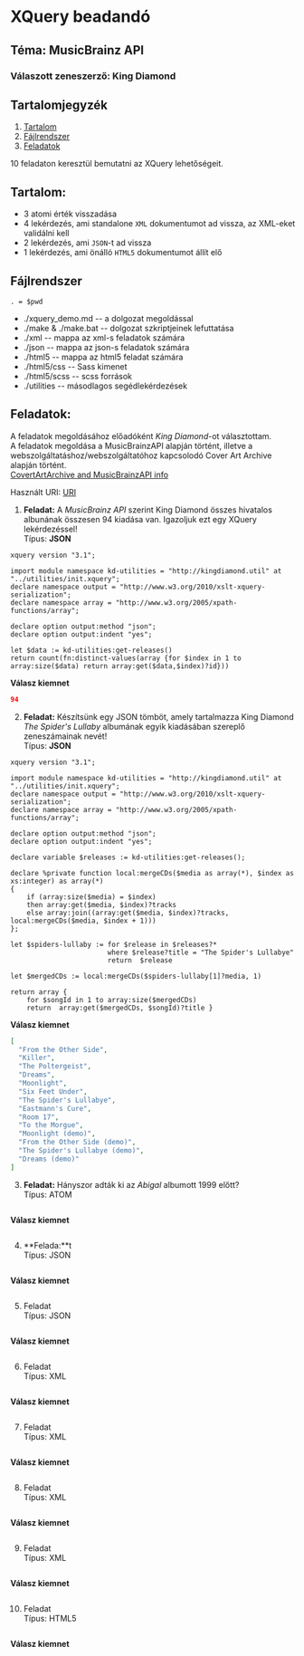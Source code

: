 # XQuery beadandó
## Téma: **MusicBrainz API**
### Válaszott zeneszerző:  **King Diamond**

## Tartalomjegyzék
1. [Tartalom](#tartalom)
2. [Fájlrendszer](#fájlrendszer)
3. [Feladatok](#feladatok)


10 feladaton keresztül bemutatni az XQuery lehetőségeit.  
## Tartalom:   
* 3 atomi érték visszadása
* 4 lekérdezés, ami standalone `XML` dokumentumot ad vissza, az XML-eket validálni kell
* 2 lekérdezés, ami `JSON`-t ad vissza
* 1 lekérdezés, ami önálló `HTML5` dokumentumot állít elő

## Fájlrendszer  
`. = $pwd`   
* ./xquery_demo.md -- a dolgozat megoldással
* ./make & ./make.bat -- dolgozat szkriptjeinek lefuttatása
* ./xml -- mappa az xml-s feladatok számára
* ./json --  mappa az json-s feladatok számára
* ./html5 --  mappa az html5 feladat számára
* ./html5/css -- Sass kimenet
* ./html5/scss -- scss források
* ./utilities -- másodlagos segédlekérdezések


## Feladatok:

A feladatok megoldásához előadóként _King Diamond_-ot választottam.  
A feladatok megoldása a MusicBrainzAPI alapján történt, illetve a webszolgáltatáshoz/webszolgáltatóhoz kapcsolodó Cover Art Archive alapján történt.  
[CovertArtArchive and MusicBrainzAPI info](https://musicbrainz.org/doc/Cover_Art)

Használt URI: [URI](https://musicbrainz.org/ws/2/release/?artist=00565b31-14a3-4913-bd22-385eb40dd13c&type=album&status=official&inc=labels+recordings&fmt=json&limit=50)

1. **Feladat:**  A _MusicBrainz API_ szerint King Diamond összes hivatalos albunának összesen 94 kiadása van. Igazoljuk ezt egy XQuery lekérdezéssel!</br>
Típus: **JSON**
```xquery
xquery version "3.1";

import module namespace kd-utilities = "http://kingdiamond.util" at "../utilities/init.xquery";
declare namespace output = "http://www.w3.org/2010/xslt-xquery-serialization";
declare namespace array = "http://www.w3.org/2005/xpath-functions/array";

declare option output:method "json";
declare option output:indent "yes";

let $data := kd-utilities:get-releases()
return count(fn:distinct-values(array {for $index in 1 to array:size($data) return array:get($data,$index)?id}))
```
**Válasz kiemnet**
```json
94
```

2. **Feladat:** Készítsünk egy JSON tömböt, amely tartalmazza King Diamond _The Spider's Lullaby_ albumának egyik kiadásában szereplő zeneszámainak nevét! </br>
Típus: **JSON**
```xquery
xquery version "3.1";

import module namespace kd-utilities = "http://kingdiamond.util" at "../utilities/init.xquery";
declare namespace output = "http://www.w3.org/2010/xslt-xquery-serialization";
declare namespace array = "http://www.w3.org/2005/xpath-functions/array";

declare option output:method "json";
declare option output:indent "yes";

declare variable $releases := kd-utilities:get-releases();

declare %private function local:mergeCDs($media as array(*), $index as xs:integer) as array(*)
{
    if (array:size($media) = $index)
    then array:get($media, $index)?tracks
    else array:join((array:get($media, $index)?tracks, local:mergeCDs($media, $index + 1))) 
};

let $spiders-lullaby := for $release in $releases?*
                        where $release?title = "The Spider's Lullabye" 
                        return  $release

let $mergedCDs := local:mergeCDs($spiders-lullaby[1]?media, 1)
          
return array {          
    for $songId in 1 to array:size($mergedCDs)
    return  array:get($mergedCDs, $songId)?title }       
```
**Válasz kiemnet**
```json
[
  "From the Other Side",
  "Killer",
  "The Poltergeist",
  "Dreams",
  "Moonlight",
  "Six Feet Under",
  "The Spider's Lullabye",
  "Eastmann's Cure",
  "Room 17",
  "To the Morgue",
  "Moonlight (demo)",
  "From the Other Side (demo)",
  "The Spider's Lullabye (demo)",
  "Dreams (demo)"
]
```
3. **Feladat:** Hányszor adták ki az _Abigal_ albumott 1999 előtt?</br>
Típus: ATOM
```xquery

```
**Válasz kiemnet**
```json

```

4. **Felada:**t </br>
Típus: JSON
```xquery
```
**Válasz kiemnet**
```json

```

5. Feladat </br>
Típus: JSON
```xquery
```
**Válasz kiemnet**
```json

```

6. Feladat </br>
Típus: XML
```xquery
```
**Válasz kiemnet**
```json

```

7. Feladat </br>
Típus: XML
```xquery
```
**Válasz kiemnet**
```json

```

8. Feladat </br>
Típus: XML
```xquery
```
**Válasz kiemnet**
```json

```

9. Feladat </br>
Típus: XML
```xquery
```
**Válasz kiemnet**
```json

```

10. Feladat </br>
Típus: HTML5
```xquery
```
**Válasz kiemnet**
```json

```